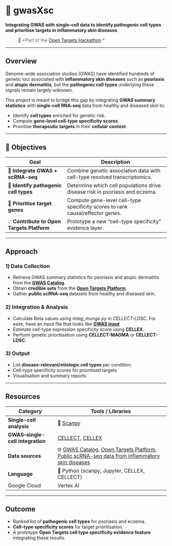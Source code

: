 # 🧬 gwasXsc  
**Integrating GWAS with single-cell data to identify pathogenic cell types and prioritise targets in inflammatory skin diseases**

> 🧠 *Part of the [Open Targets Hackathon]([https://www.opentargets.org/](https://github.com/opentargets/hackathon-tasks)) *

---

## Overview  
Genome-wide association studies (GWAS) have identified hundreds of genetic loci associated with **inflammatory skin diseases** such as **psoriasis** and **atopic dermatitis**, but the **pathogenic cell types** underlying these signals remain largely unknown.

This project is meant to bridge this gap by integrating **GWAS summary statistics** with **single-cell RNA-seq** data from healthy and diseased skin to:
- Identify **cell types** enriched for genetic risk.
- Compute **gene-level cell-type specificity scores**.
- Prioritise **therapeutic targets** in their **cellular context**.

---

## 🎯 Objectives  

| Goal | Description |
|------|--------------|
| 🧩 **Integrate GWAS + scRNA-seq** | Combine genetic association data with cell-type resolved transcriptomics. |
| 🔬 **Identify pathogenic cell types** | Determine which cell populations drive disease risk in psoriasis and eczema. |
| 🧬 **Prioritise target genes** | Compute gene-level cell-type specificity scores to rank causal/effector genes. |
| 💡 **Contribute to Open Targets Platform** | Prototype a new “cell-type specificity” evidence layer. |

---

## Approach  

### 1️) Data Collection  
- Retrieve GWAS summary statistics for psoriasis and atopic dermatitis from the **[GWAS Catalog](https://www.ebi.ac.uk/gwas/)**.
- Obtain **credible sets** from the **[Open Targets Platform](https://platform.opentargets.org/)**.  
- Gather **public scRNA-seq** datasets from healthy and diseased skin.  

### 2️) Integration & Analysis  
- Calculate Beta values using *mtag_munge.py* in *CELLECT-LDSC*. For ease, have an input file that looks like **[GWAS input]( )** 
- Estimate cell-type expression specificity score using **CELLEX**.  
- Perform genetic prioritisation using **CELLECT-MAGMA** or **CELLECT-LDSC**.


### 3️) Output  
- List **disease-relevant/etiologic cell types** per condition.
- Cell-type specificity scores for prioritised targets
- Visualisation and summary reports
  
---

## Resources

| Category | Tools / Libraries |
|-----------|-------------------|
| **Single-cell analysis** | 🧫 [Scanpy](https://scanpy.readthedocs.io/) |
| **GWAS–single-cell integration** | [CELLECT](https://github.com/perslab/CELLECT), [CELLEX](https://github.com/perslab/CELLEX)
| **Data sources** | 🌐 [GWAS Catalog](https://www.ebi.ac.uk/gwas/), [Open Targets Platform](https://platform.opentargets.org/), [Public scRNA-seq data from inflammatory skin diseases](https://developmental.cellatlas.io/studies/diseased-skin) |
| **Language** | 🐍 Python (scanpy, Jupyter, CELLEX, CELLECT) |
| Google Cloud | Vertex AI |

---

## Outcome

- Ranked list of **pathogenic cell types** for psoriasis and eczema.  
- **Cell-type specificity scores** for target prioritisation.  
- A prototype **Open Targets cell type specificity evidence feature** integrating these results.  


